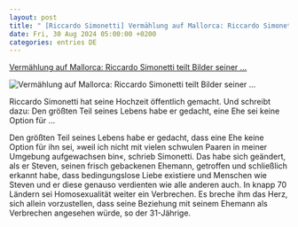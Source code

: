 ```yaml
---
layout: post
title: " [Riccardo Simonetti] Vermählung auf Mallorca: Riccardo Simonetti teilt Bilder seiner ..."
date: Fri, 30 Aug 2024 05:00:00 +0200
categories: entries DE
---
```

[Vermählung auf Mallorca: Riccardo Simonetti teilt Bilder seiner ...](https://www.spiegel.de/panorama/riccardo-simonetti-teilt-bilder-seiner-hochzeit-a-024bf8fc-5682-4f1a-add7-04d87a5ab230)

![Vermählung auf Mallorca: Riccardo Simonetti teilt Bilder seiner ...](https://cdn.prod.www.spiegel.de/images/8da62bc5-400a-4aa3-8fee-9b072f83552f_w1200_r1.778_fpx46.02_fpy55.jpg)

Riccardo Simonetti hat seine Hochzeit öffentlich gemacht. Und schreibt dazu: Den größten Teil seines Lebens habe er gedacht, eine Ehe sei keine Option für ...

Den größten Teil seines Lebens habe er gedacht, dass eine Ehe keine Option für ihn sei, »weil ich nicht mit vielen schwulen Paaren in meiner Umgebung aufgewachsen bin«, schrieb Simonetti. Das habe sich geändert, als er Steven, seinen frisch gebackenen Ehemann, getroffen und schließlich erkannt habe, dass bedingungslose Liebe existiere und Menschen wie Steven und er diese genauso verdienten wie alle anderen auch. In knapp 70 Ländern sei Homosexualität weiter ein Verbrechen. Es breche ihm das Herz, sich allein vorzustellen, dass seine Beziehung mit seinem Ehemann als Verbrechen angesehen würde, so der 31-Jährige.

